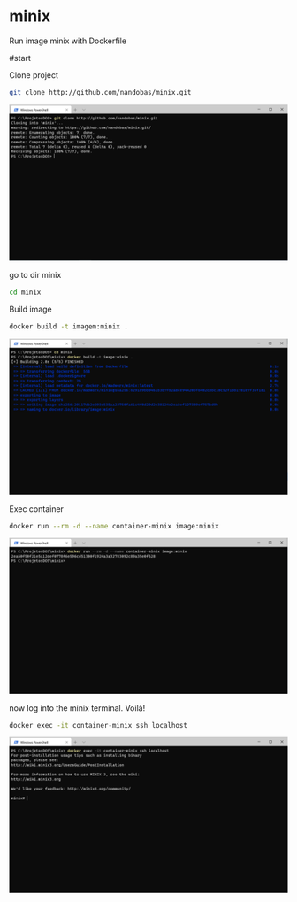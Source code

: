 # minix
Run image minix with Dockerfile

#start

Clone project
```sh
git clone http://github.com/nandobas/minix.git
```
![](img/01.png)

go to dir minix
```sh
cd minix
```

Build image
```sh
docker build -t imagem:minix .
```
![](img/02.png)

Exec container
```sh
docker run --rm -d --name container-minix image:minix
```
![](img/03.png)


now log into the minix terminal.
Voilà!

```sh
docker exec -it container-minix ssh localhost
```
![](img/04.png)
